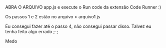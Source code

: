 ABRA O ARQUIVO app.js e execute o Run code da extensão Code Runner :)

Os passos 1 e 2 estão no arquivo > arquivo1.js

Eu consegui fazer até o passo 4, não consegui passar disso. Talvez eu tenha feito algo errado ;-;




Medo